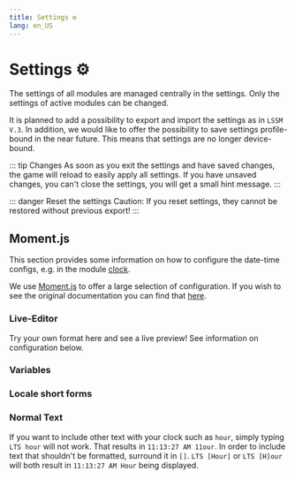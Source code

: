 ```yaml
---
title: Settings ⚙️
lang: en_US
---
```


# Settings ⚙️

The settings of all modules are managed centrally in the settings. Only the settings of active modules can be changed.

It is planned to add a possibility to export and import the settings as in `LSSM V.3`.
In addition, we would like to offer the possibility to save settings profile-bound in the near future. This means that settings are no longer device-bound.

::: tip Changes
As soon as you exit the settings and have saved changes, the game will reload to easily apply all settings.
If you have unsaved changes, you can't close the settings, you will get a small hint message.
:::

::: danger Reset the settings
Caution: If you reset settings, they cannot be restored without previous export!
:::


## Moment.js
This section provides some information on how to configure the date-time configs, e.g. in the module [clock](modules/clock.md).

We use [Moment.js](https://momentjs.com) to offer a large selection of configuration. If you wish to see the original documentation you can find that [here](https://momentjscom.readthedocs.io/en/latest/moment/04-displaying/01-format/).

### Live-Editor
Try your own format here and see a live preview! See information on configuration below.

<momentjs-preview/>

### Variables
<momentjs-variables/>

### Locale short forms
<momentjs-shorts/>

### Normal Text
If you want to include other text with your clock such as `hour`, simply typing `LTS hour` will not work. That results in `11:13:27 AM 11our`. In order to include text that shouldn't be formatted, surround it in `[]`. `LTS [Hour]` or `LTS [H]our` will both result in `11:13:27 AM Hour` being displayed.

<!-- ==START_FOOTER== Do NOT edit anything below this line! Any edits will be removed as content is auto generated! -->
[lssm.status]: https://status.lss-manager.de/
[lssm.discord]: https://discord.gg/RcTNjpB
[lssm.userscript]: https://v4.lss-manager.de/lssm-v4.user.js
[lssm.donations]: https://donate.lss-manager.de/
[docs]: https://docs.lss-manager.de/
[docs.apps]: /en_US/apps.md
[docs.appstore]: /en_US/appstore.md
[docs.bugs]: /en_US/bugs.md
[docs.error_report]: /en_US/error_report.md
[docs.faq]: /en_US/faq.md
[docs.metadata]: /en_US/metadata.md
[docs.other]: /en_US/other.md
[docs.settings]: /en_US/settings.md
[docs.suggestions]: /en_US/suggestions.md
[docs.support]: /en_US/support.md
[games.self]: https://missionchief.com
[tampermonkey]: https://tampermonkey.net/
[github]: https://github.com/LSS-Manager/LSSM-V.4
[github.issues]: https://github.com/LSS-Manager/LSSM-V.4/issues
[github.issues.open]: https://github.com/LSS-Manager/LSSM-V.4/issues?q=is%3Aissue+is%3Aopen+label%3Abug